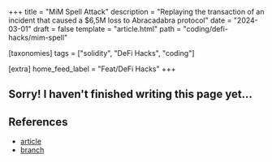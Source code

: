 +++
title = "MiM Spell Attack"
description = "Replaying the transaction of an incident that caused a $6,5M loss to Abracadabra protocol"
date = "2024-03-01"
draft = false
template = "article.html"
path = "coding/defi-hacks/mim-spell"

[taxonomies]
tags = ["solidity", "DeFi Hacks", "coding"]

[extra]
home_feed_label = "Feat/DeFi Hacks"
+++

## Sorry! I haven't finished writing this page yet...

## References
- [article](/articles/mim-spell-attack)
- [branch](https://github.com/vesla0x1/defi-hacks/tree/master/mim-spell)
